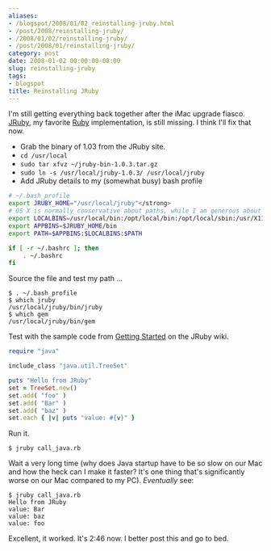 ```yaml
---
aliases:
- /blogspot/2008/01/02_reinstalling-jruby.html
- /post/2008/reinstalling-jruby/
- /2008/01/02/reinstalling-jruby/
- /post/2008/01/reinstalling-jruby/
category: post
date: 2008-01-02 00:00:00-08:00
slug: reinstalling-jruby
tags:
- blogspot
title: Reinstalling JRuby
---
```


I'm still getting everything back together after the iMac upgrade fiasco. [JRuby](http://jruby.org), my favorite [Ruby](../../../card/Ruby.md) implementation, is still missing. I think I'll fix that now.

<!--more-->

* Grab the binary of 1.03 from the JRuby site.
* `cd /usr/local`
* `sudo tar xfvz ~/jruby-bin-1.0.3.tar.gz`
* `sudo ln -s /usr/local/jruby-1.0.3/ /usr/local/jruby`
* Add JRuby details to my (somewhat busy) bash profile

````bash
# ~/.bash_profile
export JRUBY_HOME="/usr/local/jruby"</strong>
# OS X is normally conservative about paths, while I am generous about them.
export LOCALBINS=/usr/local/bin:/opt/local/bin:/opt/local/sbin:/usr/X11R6/bin
export APPBINS=$JRUBY_HOME/bin
export PATH=$APPBINS:$LOCALBINS:$PATH

if [ -r ~/.bashrc ]; then
    . ~/.bashrc
fi
````

Source the file and test my path ...

````
$ . ~/.bash_profile
$ which jruby
/usr/local/jruby/bin/jruby
$ which gem
/usr/local/jruby/bin/gem
````

Test with the sample code from [Getting Started](https://github.com/jruby/jruby/wiki/GettingStarted) on the JRuby wiki.

````ruby
require "java"

include_class "java.util.TreeSet"

puts "Hello from JRuby"
set = TreeSet.new()
set.add( "foo" )
set.add( "Bar" )
set.add( "baz" )
set.each { |v| puts "value: #{v}" }
````

Run it.

````
$ jruby call_java.rb
````

Wait a very long time (why does Java startup have to be so slow on our Mac and how the heck can I make it faster? It's one thing that's significantly worse on our Mac compared to my PC). *Eventually* see:

````
$ jruby call_java.rb
Hello from JRuby
value: Bar
value: baz
value: foo
````

Excellent, it worked. It's 2:46 now. I better post this and go to bed.
